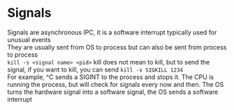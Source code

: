 # Signals
Signals are asynchronous IPC, it is a software interrupt typically used for unusual events  
They are usually sent from OS to process but can also be sent from process to process  
```kill -s <signal name> <pid>``` kill does not mean to kill, but to send the signal, if you want to kill, you can send ```kill -s SIGKILL 1234```  
For example, ^C sends a SIGINT to the process and stops it. The CPU is running the process, but will check for signals every now and then. The OS turns the hardware signal into a software signal, the OS sends a software interrupt
